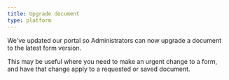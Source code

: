 ```yaml
---
title: Upgrade document
type: platform
---
```


We've updated our portal so Administrators can now upgrade a document to the latest form version.

This may be useful where you need to make an urgent change to a form, and have that change apply to a requested or saved document.